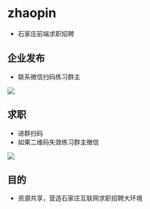 # zhaopin
- 石家庄前端求职招聘


## 企业发布
- 联系微信扫码练习群主
<img src="http://class.sjzyuyingedu.com/my.png">


## 求职
- 进群扫码
- 如果二维码失效练习群主微信
<img src="http://class.sjzyuyingedu.com/q.png">


## 目的
- 资源共享，营造石家庄互联网求职招聘大环境